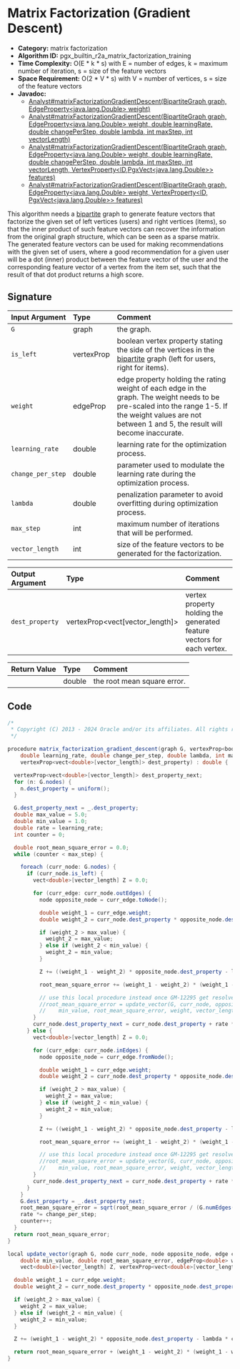 # Matrix Factorization (Gradient Descent)

- **Category:** matrix factorization
- **Algorithm ID:** pgx_builtin_r2a_matrix_factorization_training
- **Time Complexity:** O(E * k * s) with E = number of edges, k = maximum number of iteration, s = size of the feature vectors
- **Space Requirement:** O(2 * V * s) with V = number of vertices, s = size of the feature vectors
- **Javadoc:**
  - [Analyst#matrixFactorizationGradientDescent(BipartiteGraph graph, EdgeProperty<java.lang.Double> weight)](https://docs.oracle.com/en/database/oracle/property-graph/24.3/spgjv/oracle/pgx/api/Analyst.html#matrixFactorizationGradientDescent_oracle_pgx_api_BipartiteGraph_oracle_pgx_api_EdgeProperty_)
  - [Analyst#matrixFactorizationGradientDescent(BipartiteGraph graph, EdgeProperty<java.lang.Double> weight, double learningRate, double changePerStep, double lambda, int maxStep, int vectorLength)](https://docs.oracle.com/en/database/oracle/property-graph/24.3/spgjv/oracle/pgx/api/Analyst.html#matrixFactorizationGradientDescent_oracle_pgx_api_BipartiteGraph_oracle_pgx_api_EdgeProperty_double_double_double_int_int_)
  - [Analyst#matrixFactorizationGradientDescent(BipartiteGraph graph, EdgeProperty<java.lang.Double> weight, double learningRate, double changePerStep, double lambda, int maxStep, int vectorLength, VertexProperty<ID,​PgxVect<java.lang.Double>> features)](https://docs.oracle.com/en/database/oracle/property-graph/24.3/spgjv/oracle/pgx/api/Analyst.html#matrixFactorizationGradientDescent_oracle_pgx_api_BipartiteGraph_oracle_pgx_api_EdgeProperty_double_double_double_int_int_oracle_pgx_api_VertexProperty_)
  - [Analyst#matrixFactorizationGradientDescent(BipartiteGraph graph, EdgeProperty<java.lang.Double> weight, VertexProperty<ID,​PgxVect<java.lang.Double>> features)](https://docs.oracle.com/en/database/oracle/property-graph/24.3/spgjv/oracle/pgx/api/Analyst.html#matrixFactorizationGradientDescent_oracle_pgx_api_BipartiteGraph_oracle_pgx_api_EdgeProperty_oracle_pgx_api_VertexProperty_)

This algorithm needs a [bipartite](prog-guides/mutation-subgraph/subgraph.html#create-a-bipartite-subgraph-based-on-a-vertex-list) graph to generate feature vectors that factorize the given set of left vertices (users) and right vertices (items), so that the inner product of such feature vectors can recover the information from the original graph structure, which can be seen as a sparse matrix. The generated feature vectors can be used for making recommendations with the given set of users, where a good recommendation for a given user will be a dot (inner) product between the feature vector of the user and the corresponding feature vector of a vertex from the item set, such that the result of that dot product returns a high score.

## Signature

| Input Argument | Type | Comment |
| :--- | :--- | :--- |
| `G` | graph | the graph. |
| `is_left` | vertexProp<node> | boolean vertex property stating the side of the vertices in the [bipartite](prog-guides/mutation-subgraph/subgraph.html#create-a-bipartite-subgraph-based-on-a-vertex-list) graph (left for users, right for items). |
| `weight` | edgeProp<double> | edge property holding the rating weight of each edge in the graph. The weight needs to be pre-scaled into the range 1-5. If the weight values are not between 1 and 5, the result will become inaccurate. |
| `learning_rate` | double | learning rate for the optimization process. |
| `change_per_step` | double | parameter used to modulate the learning rate during the optimization process. |
| `lambda` | double | penalization parameter to avoid overfitting during optimization process. |
| `max_step` | int | maximum number of iterations that will be performed. |
| `vector_length` | int | size of the feature vectors to be generated for the factorization. |

| Output Argument | Type | Comment |
| :--- | :--- | :--- |
| `dest_property` | vertexProp<vect<double>[vector_length]> | vertex property holding the generated feature vectors for each vertex. |

| Return Value | Type | Comment |
| :--- | :--- | :--- |
| | double | the root mean square error. |

## Code

```java
/*
 * Copyright (C) 2013 - 2024 Oracle and/or its affiliates. All rights reserved.
 */

procedure matrix_factorization_gradient_descent(graph G, vertexProp<bool> is_left, edgeProp<double> weight,
    double learning_rate, double change_per_step, double lambda, int max_step, int vector_length;
    vertexProp<vect<double>[vector_length]> dest_property) : double {

  vertexProp<vect<double>[vector_length]> dest_property_next;
  for (n: G.nodes) {
    n.dest_property = uniform();
  }

  G.dest_property_next = _.dest_property;
  double max_value = 5.0;
  double min_value = 1.0;
  double rate = learning_rate;
  int counter = 0;

  double root_mean_square_error = 0.0;
  while (counter < max_step) {

    foreach (curr_node: G.nodes) {
      if (curr_node.is_left) {
        vect<double>[vector_length] Z = 0.0;

        for (curr_edge: curr_node.outEdges) {
          node opposite_node = curr_edge.toNode();

          double weight_1 = curr_edge.weight;
          double weight_2 = curr_node.dest_property * opposite_node.dest_property;

          if (weight_2 > max_value) {
            weight_2 = max_value;
          } else if (weight_2 < min_value) {
            weight_2 = min_value;
          }

          Z += ((weight_1 - weight_2) * opposite_node.dest_property - lambda * curr_node.dest_property);

          root_mean_square_error += (weight_1 - weight_2) * (weight_1 - weight_2);

          // use this local procedure instead once GM-12295 get resolved
          //root_mean_square_error = update_vector(G, curr_node, opposite_node, curr_edge, lambda, max_value,
          //    min_value, root_mean_square_error, weight, vector_length, Z, dest_property);
        }
        curr_node.dest_property_next = curr_node.dest_property + rate * Z;
      } else {
        vect<double>[vector_length] Z = 0.0;

        for (curr_edge: curr_node.inEdges) {
          node opposite_node = curr_edge.fromNode();

          double weight_1 = curr_edge.weight;
          double weight_2 = curr_node.dest_property * opposite_node.dest_property;

          if (weight_2 > max_value) {
            weight_2 = max_value;
          } else if (weight_2 < min_value) {
            weight_2 = min_value;
          }

          Z += ((weight_1 - weight_2) * opposite_node.dest_property - lambda * curr_node.dest_property);

          root_mean_square_error += (weight_1 - weight_2) * (weight_1 - weight_2);

          // use this local procedure instead once GM-12295 get resolved
          //root_mean_square_error = update_vector(G, curr_node, opposite_node, curr_edge, lambda, max_value,
          //    min_value, root_mean_square_error, weight, vector_length, Z, dest_property);
        }
        curr_node.dest_property_next = curr_node.dest_property + rate * Z;
      }
    }
    G.dest_property = _.dest_property_next;
    root_mean_square_error = sqrt(root_mean_square_error / (G.numEdges() * 2.0));
    rate *= change_per_step;
    counter++;
  }
  return root_mean_square_error;
}

local update_vector(graph G, node curr_node, node opposite_node, edge curr_edge, double lambda, double max_value,
    double min_value, double root_mean_square_error, edgeProp<double> weight, int vector_length;
    vect<double>[vector_length] Z, vertexProp<vect<double>[vector_length]> dest_property) : double {

  double weight_1 = curr_edge.weight;
  double weight_2 = curr_node.dest_property * opposite_node.dest_property;

  if (weight_2 > max_value) {
    weight_2 = max_value;
  } else if (weight_2 < min_value) {
    weight_2 = min_value;
  }

  Z += (weight_1 - weight_2) * opposite_node.dest_property - lambda * curr_node.dest_property;

  return root_mean_square_error + (weight_1 - weight_2) * (weight_1 - weight_2);
}
```
